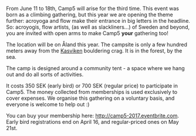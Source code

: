 From June 11 to 18th, Camp5 will arise for the third time. This event was born as a climbing gathering, but this year we are opening the theme further: acroyoga and flow make their entrance in big letters in the headline. So: acroyogis, flow artists, (as well as slackliners...) of Sweden and beyond, you are invited with open arms to make Camp5 **your** gathering too!

The location will be on Åland this year. The campsite is only a few hundred meters away from the <a href="https://27crags.com/crags/kasviken" target="_blank">Kasviken</a> bouldering crag. It is in the forest, by the sea.

The camp is designed around a community tent - a space where we hang out and do all sorts of activities.

It costs 350 SEK (early bird) or 700 SEK (regular price) to participate in Camp5. The money collected from memberships is used exclusively to cover expenses. We organise this gathering on a voluntary basis, and everyone is welcome to help out :)

You can buy your membership here: <a href="http://camp5-2017.eventbrite.com" target="_blank">http://camp5-2017.eventbrite.com</a>. Early bird registrations end on April 16, and regular-priced ones on May 21st.